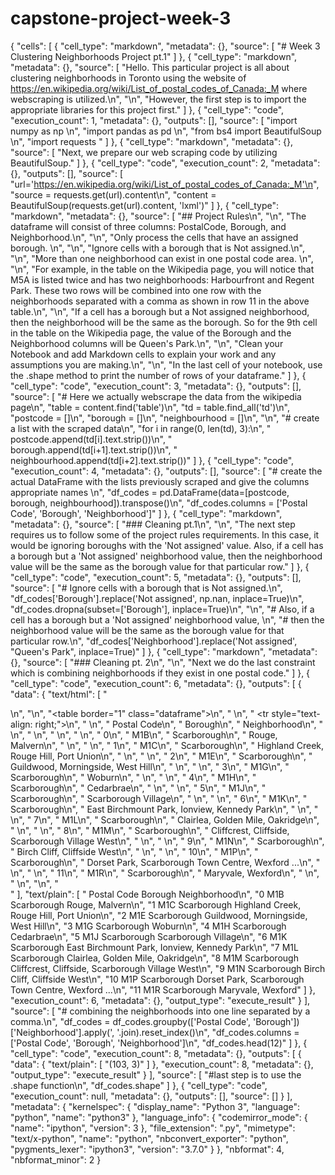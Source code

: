 # capstone-project-week-3
{
 "cells": [
  {
   "cell_type": "markdown",
   "metadata": {},
   "source": [
    "# Week 3 Clustering Neighborhoods Project pt.1"
   ]
  },
  {
   "cell_type": "markdown",
   "metadata": {},
   "source": [
    "Hello. This particular project is all about clustering neighborhoods in Toronto using the website of https://en.wikipedia.org/wiki/List_of_postal_codes_of_Canada:_M where webscraping is utilized.\n",
    "\n",
    "However, the first step is to import the appropriate libraries for this project first."
   ]
  },
  {
   "cell_type": "code",
   "execution_count": 1,
   "metadata": {},
   "outputs": [],
   "source": [
    "import numpy as np \n",
    "import pandas as pd \n",
    "from bs4 import BeautifulSoup \n",
    "import requests "
   ]
  },
  {
   "cell_type": "markdown",
   "metadata": {},
   "source": [
    "Next, we prepare our web scraping code by utilizing BeautifulSoup."
   ]
  },
  {
   "cell_type": "code",
   "execution_count": 2,
   "metadata": {},
   "outputs": [],
   "source": [
    "url='https://en.wikipedia.org/wiki/List_of_postal_codes_of_Canada:_M'\n",
    "source = requests.get(url).content\n",
    "content = BeautifulSoup(requests.get(url).content, 'lxml')"
   ]
  },
  {
   "cell_type": "markdown",
   "metadata": {},
   "source": [
    "## Project Rules\n",
    "\n",
    "The dataframe will consist of three columns: PostalCode, Borough, and Neighborhood.\n",
    "\n",
    "Only process the cells that have an assigned borough. \n",
    "\n",
    "Ignore cells with a borough that is Not assigned.\n",
    "\n",
    "More than one neighborhood can exist in one postal code area. \n",
    "\n",
    "For example, in the table on the Wikipedia page, you will notice that M5A is listed twice and has two neighborhoods: Harbourfront and Regent Park. These two rows will be combined into one row with the neighborhoods separated with a comma as shown in row 11 in the above table.\n",
    "\n",
    "If a cell has a borough but a Not assigned neighborhood, then the neighborhood will be the same as the borough. So for the 9th cell in the table on the Wikipedia page, the value of the Borough and the Neighborhood columns will be Queen's Park.\n",
    "\n",
    "Clean your Notebook and add Markdown cells to explain your work and any assumptions you are making.\n",
    "\n",
    "In the last cell of your notebook, use the .shape method to print the number of rows of your dataframe."
   ]
  },
  {
   "cell_type": "code",
   "execution_count": 3,
   "metadata": {},
   "outputs": [],
   "source": [
    "# Here we actually webscrape the data from the wikipedia page\n",
    "table = content.find('table')\n",
    "td = table.find_all('td')\n",
    "postcode = []\n",
    "borough = []\n",
    "neighbourhood = []\n",
    "\n",
    "# create a list with the scraped data\n",
    "for i in range(0, len(td), 3):\n",
    "    postcode.append(td[i].text.strip())\n",
    "    borough.append(td[i+1].text.strip())\n",
    "    neighbourhood.append(td[i+2].text.strip())"
   ]
  },
  {
   "cell_type": "code",
   "execution_count": 4,
   "metadata": {},
   "outputs": [],
   "source": [
    "# create the actual DataFrame with the lists previously scraped and give the columns appropriate names  \n",
    "df_codes = pd.DataFrame(data=[postcode, borough, neighbourhood]).transpose()\n",
    "df_codes.columns = ['Postal Code', 'Borough', 'Neighborhood']"
   ]
  },
  {
   "cell_type": "markdown",
   "metadata": {},
   "source": [
    "### Cleaning pt.1\n",
    "\n",
    "The next step requires us to follow some of the project rules requirements. In this case, it would be ignoring boroughs with the 'Not assigned' value. Also, if a cell has a borough but a 'Not assigned' neighborhood value, then the neighborhood value will be the same as the borough value for that particular row."
   ]
  },
  {
   "cell_type": "code",
   "execution_count": 5,
   "metadata": {},
   "outputs": [],
   "source": [
    "# Ignore cells with a borough that is Not assigned.\n",
    "df_codes['Borough'].replace('Not assigned', np.nan, inplace=True)\n",
    "df_codes.dropna(subset=['Borough'], inplace=True)\n",
    "\n",
    "# Also, if a cell has a borough but a 'Not assigned' neighborhood value, \n",
    "# then the neighborhood value will be the same as the borough value for that particular row.\n",
    "df_codes['Neighborhood'].replace('Not assigned', \"Queen's Park\", inplace=True)"
   ]
  },
  {
   "cell_type": "markdown",
   "metadata": {},
   "source": [
    "### Cleaning pt. 2\n",
    "\n",
    "Next we do the last constraint which is combining neighborhoods if they exist in one postal code."
   ]
  },
  {
   "cell_type": "code",
   "execution_count": 6,
   "metadata": {},
   "outputs": [
    {
     "data": {
      "text/html": [
       "<div>\n",
       "<style scoped>\n",
       "    .dataframe tbody tr th:only-of-type {\n",
       "        vertical-align: middle;\n",
       "    }\n",
       "\n",
       "    .dataframe tbody tr th {\n",
       "        vertical-align: top;\n",
       "    }\n",
       "\n",
       "    .dataframe thead th {\n",
       "        text-align: right;\n",
       "    }\n",
       "</style>\n",
       "<table border=\"1\" class=\"dataframe\">\n",
       "  <thead>\n",
       "    <tr style=\"text-align: right;\">\n",
       "      <th></th>\n",
       "      <th>Postal Code</th>\n",
       "      <th>Borough</th>\n",
       "      <th>Neighborhood</th>\n",
       "    </tr>\n",
       "  </thead>\n",
       "  <tbody>\n",
       "    <tr>\n",
       "      <th>0</th>\n",
       "      <td>M1B</td>\n",
       "      <td>Scarborough</td>\n",
       "      <td>Rouge, Malvern</td>\n",
       "    </tr>\n",
       "    <tr>\n",
       "      <th>1</th>\n",
       "      <td>M1C</td>\n",
       "      <td>Scarborough</td>\n",
       "      <td>Highland Creek, Rouge Hill, Port Union</td>\n",
       "    </tr>\n",
       "    <tr>\n",
       "      <th>2</th>\n",
       "      <td>M1E</td>\n",
       "      <td>Scarborough</td>\n",
       "      <td>Guildwood, Morningside, West Hill</td>\n",
       "    </tr>\n",
       "    <tr>\n",
       "      <th>3</th>\n",
       "      <td>M1G</td>\n",
       "      <td>Scarborough</td>\n",
       "      <td>Woburn</td>\n",
       "    </tr>\n",
       "    <tr>\n",
       "      <th>4</th>\n",
       "      <td>M1H</td>\n",
       "      <td>Scarborough</td>\n",
       "      <td>Cedarbrae</td>\n",
       "    </tr>\n",
       "    <tr>\n",
       "      <th>5</th>\n",
       "      <td>M1J</td>\n",
       "      <td>Scarborough</td>\n",
       "      <td>Scarborough Village</td>\n",
       "    </tr>\n",
       "    <tr>\n",
       "      <th>6</th>\n",
       "      <td>M1K</td>\n",
       "      <td>Scarborough</td>\n",
       "      <td>East Birchmount Park, Ionview, Kennedy Park</td>\n",
       "    </tr>\n",
       "    <tr>\n",
       "      <th>7</th>\n",
       "      <td>M1L</td>\n",
       "      <td>Scarborough</td>\n",
       "      <td>Clairlea, Golden Mile, Oakridge</td>\n",
       "    </tr>\n",
       "    <tr>\n",
       "      <th>8</th>\n",
       "      <td>M1M</td>\n",
       "      <td>Scarborough</td>\n",
       "      <td>Cliffcrest, Cliffside, Scarborough Village West</td>\n",
       "    </tr>\n",
       "    <tr>\n",
       "      <th>9</th>\n",
       "      <td>M1N</td>\n",
       "      <td>Scarborough</td>\n",
       "      <td>Birch Cliff, Cliffside West</td>\n",
       "    </tr>\n",
       "    <tr>\n",
       "      <th>10</th>\n",
       "      <td>M1P</td>\n",
       "      <td>Scarborough</td>\n",
       "      <td>Dorset Park, Scarborough Town Centre, Wexford ...</td>\n",
       "    </tr>\n",
       "    <tr>\n",
       "      <th>11</th>\n",
       "      <td>M1R</td>\n",
       "      <td>Scarborough</td>\n",
       "      <td>Maryvale, Wexford</td>\n",
       "    </tr>\n",
       "  </tbody>\n",
       "</table>\n",
       "</div>"
      ],
      "text/plain": [
       "   Postal Code      Borough                                       Neighborhood\n",
       "0          M1B  Scarborough                                     Rouge, Malvern\n",
       "1          M1C  Scarborough             Highland Creek, Rouge Hill, Port Union\n",
       "2          M1E  Scarborough                  Guildwood, Morningside, West Hill\n",
       "3          M1G  Scarborough                                             Woburn\n",
       "4          M1H  Scarborough                                          Cedarbrae\n",
       "5          M1J  Scarborough                                Scarborough Village\n",
       "6          M1K  Scarborough        East Birchmount Park, Ionview, Kennedy Park\n",
       "7          M1L  Scarborough                    Clairlea, Golden Mile, Oakridge\n",
       "8          M1M  Scarborough    Cliffcrest, Cliffside, Scarborough Village West\n",
       "9          M1N  Scarborough                        Birch Cliff, Cliffside West\n",
       "10         M1P  Scarborough  Dorset Park, Scarborough Town Centre, Wexford ...\n",
       "11         M1R  Scarborough                                  Maryvale, Wexford"
      ]
     },
     "execution_count": 6,
     "metadata": {},
     "output_type": "execute_result"
    }
   ],
   "source": [
    "# combining the neighborhoods into one line separated by a comma.\n",
    "df_codes = df_codes.groupby(['Postal Code', 'Borough'])['Neighborhood'].apply(', '.join).reset_index()\n",
    "df_codes.columns = ['Postal Code', 'Borough', 'Neighborhood']\n",
    "df_codes.head(12)"
   ]
  },
  {
   "cell_type": "code",
   "execution_count": 8,
   "metadata": {},
   "outputs": [
    {
     "data": {
      "text/plain": [
       "(103, 3)"
      ]
     },
     "execution_count": 8,
     "metadata": {},
     "output_type": "execute_result"
    }
   ],
   "source": [
    "#last step is to use the .shape function\n",
    "df_codes.shape"
   ]
  },
  {
   "cell_type": "code",
   "execution_count": null,
   "metadata": {},
   "outputs": [],
   "source": []
  }
 ],
 "metadata": {
  "kernelspec": {
   "display_name": "Python 3",
   "language": "python",
   "name": "python3"
  },
  "language_info": {
   "codemirror_mode": {
    "name": "ipython",
    "version": 3
   },
   "file_extension": ".py",
   "mimetype": "text/x-python",
   "name": "python",
   "nbconvert_exporter": "python",
   "pygments_lexer": "ipython3",
   "version": "3.7.0"
  }
 },
 "nbformat": 4,
 "nbformat_minor": 2
}
